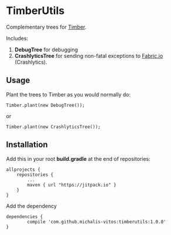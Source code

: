 # TimberUtils

Complementary trees for [Timber](https://github.com/JakeWharton/timber).

Includes:

 1. **DebugTree** for debugging
 2. **CrashlyticsTree** for sending non-fatal exceptions to [Fabric.io](Fabric.io) (Crashlytics).


Usage
-----
Plant the trees to Timber as you would normally do:

    Timber.plant(new DebugTree());

or

    Timber.plant(new CrashlyticsTree());

Installation
----
Add this in your root **build.gradle** at the end of repositories:

	allprojects {
		repositories {
			...
			maven { url "https://jitpack.io" }
		}
	}

Add the dependency

	dependencies {
	        compile 'com.github.michalis-vitos:timberutils:1.0.0'
	}
